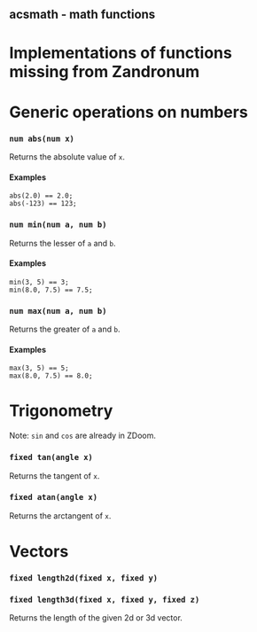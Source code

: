 acsmath - math functions
------------------------


Implementations of functions missing from Zandronum
===================================================


Generic operations on numbers
=============================

### `num abs(num x)`
Returns the absolute value of `x`.

#### Examples
    abs(2.0) == 2.0;
    abs(-123) == 123;

### `num min(num a, num b)`
Returns the lesser of `a` and `b`.

#### Examples
    min(3, 5) == 3;
    min(8.0, 7.5) == 7.5;

### `num max(num a, num b)`
Returns the greater of `a` and `b`.

#### Examples
    max(3, 5) == 5;
    max(8.0, 7.5) == 8.0;


Trigonometry
============

Note: `sin` and `cos` are already in ZDoom.

### `fixed tan(angle x)`
Returns the tangent of `x`.

### `fixed atan(angle x)`
Returns the arctangent of `x`.


Vectors
=======

### `fixed length2d(fixed x, fixed y)`
### `fixed length3d(fixed x, fixed y, fixed z)`
Returns the length of the given 2d or 3d vector.